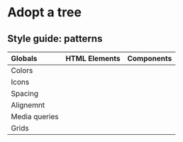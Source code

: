 # Adopt a tree

## Style guide: patterns

Globals | HTML Elements | Components
:--- | :--- | :---
Colors | |
Icons | |
Spacing | |
Alignemnt | |
Media queries | |
Grids | |
